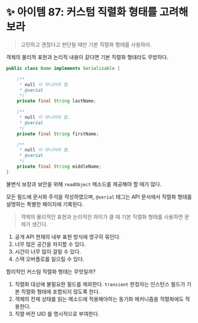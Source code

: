 # ✨ 아이템 87: 커스텀 직렬화 형태를 고려해보라

> 고민하고 괜찮다고 판단될 때만 기본 직렬화 형태를 사용하라.

객체의 물리적 표현과 논리적 내용이 같다면 기본 직렬화 형태라도 무방하다.

```java
public class Name implements Serializable {

    /**
     * null 이 아니어야 함.
     * @serial
     */
    private final String lastName;

    /**
     * null 이 아니어야 함.
     * @serial
     */
    private final String firstName;

    /**
     * null 이 아니어야 함.
     * @serial
     */
    private final String middleName;
}
```

불변식 보장과 보안을 위해 `readObject` 메소드를 제공해야 할 때가 많다.

모든 필드에 문서화 주석을 작성하였으며, `@serial` 태그는 API 문서에서 직렬화 형태를 설명하는 특별한 페이지에 기록된다.

> 객체의 물리적인 표현과 논리적읜 차이가 클 때 기본 직렬화 형태를 사용하면 문제가 생긴다.

1. 공개 API 현재의 내부 표현 방식에 영구히 묶인다.
2. 너무 많은 공간을 차지할 수 있다.
3. 시간이 너무 많이 걸릴 수 있다.
4. 스택 오버플로를 일으킬 수 있다.

합리적인 커스텀 직렬화 형태는 무엇일까?

1. 직렬화 대상에 불필요한 필드를 제외한다. `transient` 한정자는 인스턴스 필드가 기본 직렬화 형태에 포함되지 않도록 한다.
2. 객체의 전체 상태를 읽는 메소드에 적용해야하는 동기화 메커니즘을 직렬화에도 적용한다.
3. 직렬 버전 UID 를 명시적으로 부여한다.
